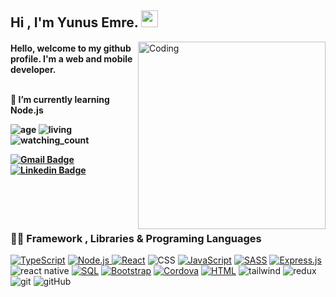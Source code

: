 ##  Hi , I'm Yunus Emre. <img src="https://media.giphy.com/media/hvRJCLFzcasrR4ia7z/giphy.gif" width="27px" height="27px" />
<img align="right" alt="Coding" width="300" src="https://i.pinimg.com/originals/50/83/e0/5083e0a2a7dcaae07c142e8b87036a27.gif">
<h4 align="left">Hello, welcome to my github profile. I'm a web and mobile developer. 
<br/>
<br/>
 
 🌱 I’m currently learning **Node.js**

![age](https://img.shields.io/badge/Age-19-blue)  ![living](https://img.shields.io/badge/Living-Turkey-3c9) <img src="https://komarev.com/ghpvc/?username=yunusemrq&color=brightgreen" alt="watching_count" />

[![Gmail Badge](https://img.shields.io/badge/-Gmail-c14438?style=flat-square&logo=Gmail&logoColor=white&link=mailto:korucuyunus007@gmail.com)](mailto:korucuyunus007@gmail.com) [![Linkedin Badge](https://img.shields.io/badge/Linkedin-0077B5?style=flat-square&logo=linkedin&logoColor=white)](https://www.linkedin.com/in/yunus-emre-korucu-46b006231/)
<br />
<br />
<br />
<br />
<br />
<h3 align="left">👨‍💻 Framework , Libraries & Programing Languages </h3>
<p>
<a href="https://github.com/search?q=user%3Ayunusemrq+language%3AtypeScript"><img alt="TypeScript" src="https://img.shields.io/badge/TypeScript-007ACC.svg?logo=typescript&logoColor=white"></a>
<a href="https://github.com/search?q=user%3Ayunusemrq+language%3Ajavascript"><img alt="Node.js" src="https://img.shields.io/badge/Node.js-43853D.svg?logo=node.js&logoColor=white"></a><a href="https://github.com/search?q=user%3Ayunusemrq+language%3Acss"/> 
<a href="#"><img alt="React" src="https://img.shields.io/badge/React-20232a.svg?logo=react&logoColor=%2361DAFB"></a> <img alt="CSS" src="https://img.shields.io/badge/CSS-1572B6.svg?logo=css3&logoColor=white"></a>
<a href="https://github.com/search?q=user%3Ayunusemrq+language%3Ajavascript"><img alt="JavaScript" src="https://img.shields.io/badge/JavaScript-F7DF1E.svg?logo=javascript&logoColor=black"></a>
<a href="https://github.com/search?q=user%3Ayunusemrq+language%3Asass"><img alt="SASS" src="https://img.shields.io/badge/Sass-hotpink.svg?logo=SASS&logoColor=white"></a> 
<a href="#"><img alt="Express.js" src="https://img.shields.io/badge/Express.js-404d59.svg?logo=express&logoColor=white"></a> <img alt="react native" src="https://img.shields.io/badge/React_Native%20-%2320232a.svg?&style=flat&logo=react&logoColor=%2361DAFB" />
<a href="https://github.com/search?q=user%3Ayunusemrq+language%3Asql"><img alt="SQL" src="https://custom-icon-badges.herokuapp.com/badge/SQL-025E8C.svg?logo=database&logoColor=white"></a>
<a href="#"><img alt="Bootstrap" src="https://img.shields.io/badge/Bootstrap-7952B3.svg?logo=bootstrap&logoColor=white"></a> <a href="#"><img alt="Cordova" src="https://img.shields.io/badge/-Cordova-E8E8E8?logo=apache-cordova&logoColor=black"></a> 
<a href="https://github.com/search?q=user%3Ayunusemrq+language%3Ahtml"><img alt="HTML" src="https://img.shields.io/badge/HTML-E34F26.svg?logo=html5&logoColor=white"></a> <img alt="tailwind" src="https://img.shields.io/badge/Tailwind_CSS-38B2AC?style=flat&logo=tailwind-css&logoColor=white" />
<img alt="redux" src="https://img.shields.io/badge/Redux%20-%23593d88.svg?&style=flat&logo=redux&logoColor=white" /> <img alt="git" src="https://img.shields.io/badge/Git%20-%23F05033.svg?&style=flat&logo=git&logoColor=white" /> <img alt="gitHub" src="https://img.shields.io/badge/GitHub%20-%23121011.svg?&style=flat&logo=github&logoColor=white" />
</p>

  
